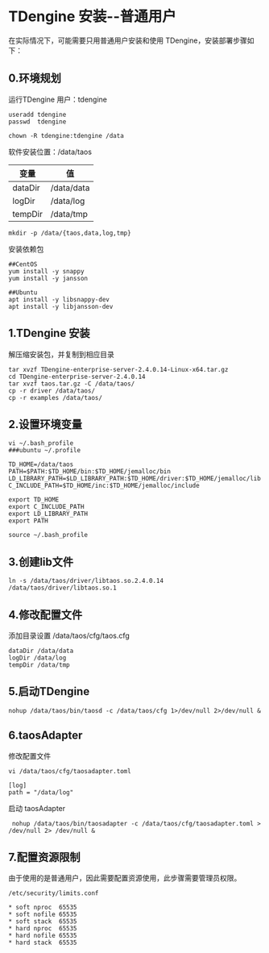 # TDengine 安装--普通用户

在实际情况下，可能需要只用普通用户安装和使用 TDengine，安装部署步骤如下：

## 0.环境规划

运行TDengine 用户：tdengine

```shell
useradd tdengine
passwd  tdengine

chown -R tdengine:tdengine /data
```

软件安装位置：/data/taos

| 变量    | 值         |
| ------- | ---------- |
| dataDir | /data/data |
| logDir  | /data/log  |
| tempDir | /data/tmp  |

```shell
mkdir -p /data/{taos,data,log,tmp}
```

安装依赖包

```shell
##CentOS
yum install -y snappy
yum install -y jansson
```

```shell
##Ubuntu
apt install -y libsnappy-dev
apt install -y libjansson-dev
```



## 1.TDengine 安装

解压缩安装包，并复制到相应目录

```shell
tar xvzf TDengine-enterprise-server-2.4.0.14-Linux-x64.tar.gz
cd TDengine-enterprise-server-2.4.0.14
tar xvzf taos.tar.gz -C /data/taos/
cp -r driver /data/taos/
cp -r examples /data/taos/
```

## 2.设置环境变量

```shell
vi ~/.bash_profile
###ubuntu ~/.profile 

TD_HOME=/data/taos
PATH=$PATH:$TD_HOME/bin:$TD_HOME/jemalloc/bin
LD_LIBRARY_PATH=$LD_LIBRARY_PATH:$TD_HOME/driver:$TD_HOME/jemalloc/lib
C_INCLUDE_PATH=$TD_HOME/inc:$TD_HOME/jemalloc/include

export TD_HOME
export C_INCLUDE_PATH
export LD_LIBRARY_PATH
export PATH

```

```shell
source ~/.bash_profile
```

## 3.创建lib文件

```shell
ln -s /data/taos/driver/libtaos.so.2.4.0.14 /data/taos/driver/libtaos.so.1
```

## 4.修改配置文件

添加目录设置  /data/taos/cfg/taos.cfg

```shell
dataDir /data/data
logDir /data/log
tempDir /data/tmp
```

## 5.启动TDengine

```shell
nohup /data/taos/bin/taosd -c /data/taos/cfg 1>/dev/null 2>/dev/null &
```

## 6.taosAdapter

修改配置文件

```shell
vi /data/taos/cfg/taosadapter.toml

[log]
path = "/data/log"
```

启动 taosAdapter

```shell
 nohup /data/taos/bin/taosadapter -c /data/taos/cfg/taosadapter.toml > /dev/null 2> /dev/null &
```

## 7.配置资源限制

由于使用的是普通用户，因此需要配置资源使用，此步骤需要管理员权限。

```shell
/etc/security/limits.conf

* soft nproc  65535
* soft nofile 65535
* soft stack  65535
* hard nproc  65535
* hard nofile 65535
* hard stack  65535
```

